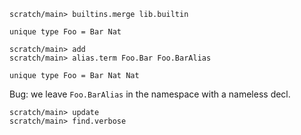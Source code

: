 ```ucm:hide
scratch/main> builtins.merge lib.builtin
```

```unison
unique type Foo = Bar Nat
```

```ucm
scratch/main> add
scratch/main> alias.term Foo.Bar Foo.BarAlias
```

```unison
unique type Foo = Bar Nat Nat
```

Bug: we leave `Foo.BarAlias` in the namespace with a nameless decl.

```ucm
scratch/main> update
scratch/main> find.verbose
```
